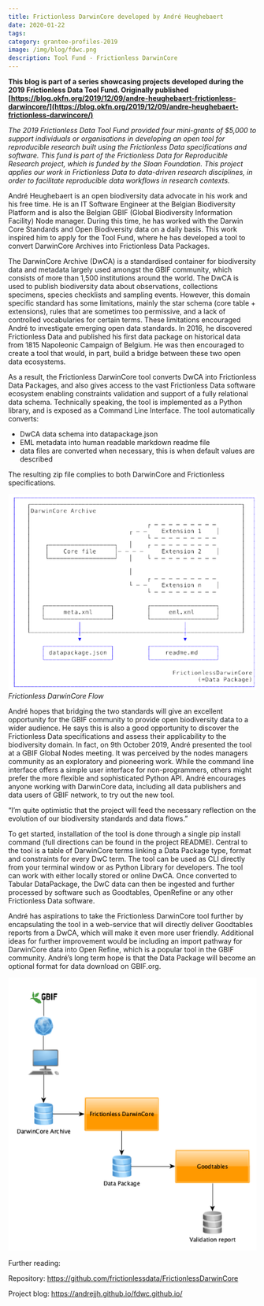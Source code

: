 ```yaml
---
title: Frictionless DarwinCore developed by André Heughebaert
date: 2020-01-22
tags:
category: grantee-profiles-2019
image: /img/blog/fdwc.png
description: Tool Fund - Frictionless DarwinCore
---
```


**This blog is part of a series showcasing projects developed during the 2019 Frictionless Data Tool Fund. Originally published [https://blog.okfn.org/2019/12/09/andre-heughebaert-frictionless-darwincore/](https://blog.okfn.org/2019/12/09/andre-heughebaert-frictionless-darwincore/)**

*The 2019 Frictionless Data Tool Fund provided four mini-grants of $5,000 to support individuals or organisations in developing an open tool for reproducible research built using the Frictionless Data specifications and software. This fund is part of the Frictionless Data for Reproducible Research project, which is funded by the Sloan Foundation. This project applies our work in Frictionless Data to data-driven research disciplines, in order to facilitate reproducible data workflows in research contexts.*

André Heughebaert is an open biodiversity data advocate in his work and his free time. He is an IT Software Engineer at the Belgian Biodiversity Platform and is also the Belgian GBIF (Global Biodiversity Information Facility) Node manager. During this time, he has worked with the Darwin Core Standards and Open Biodiversity data on a daily basis. This work inspired him to apply for the Tool Fund, where he has developed a tool to convert DarwinCore Archives into Frictionless Data Packages.

The DarwinCore Archive (DwCA) is a standardised container for biodiversity data and metadata largely used amongst the GBIF community, which consists of more than 1,500 institutions around the world. The DwCA is used to publish biodiversity data about observations, collections specimens, species checklists and sampling events. However, this domain specific standard has some limitations, mainly the star schema (core table + extensions), rules that are sometimes too permissive, and a lack of controlled vocabularies for certain terms. These limitations encouraged André to investigate emerging open data standards. In 2016, he discovered Frictionless Data and published his first data package on historical data from 1815 Napoleonic Campaign of Belgium. He was then encouraged to create a tool that would, in part, build a bridge between these two open data ecosystems.

As a result, the Frictionless DarwinCore tool converts DwCA into Frictionless Data Packages, and also gives access to the vast Frictionless Data software ecosystem enabling constraints validation and support of a fully relational data schema.  Technically speaking, the tool is implemented as a Python library, and is exposed as a Command Line Interface. The tool automatically converts:

* DwCA data schema into datapackage.json
* EML metadata into human readable markdown readme file
* data files are converted when necessary, this is when default values are described

The resulting zip file complies to both DarwinCore and Frictionless specifications. 

![flow](./FDdarwin1.png) <br/> *Frictionless DarwinCore Flow*

André hopes that bridging the two standards will give an excellent opportunity for the GBIF community to provide open biodiversity data to a wider audience. He says this is also a good opportunity to discover the Frictionless Data specifications and assess their applicability to the biodiversity domain. In fact, on 9th October 2019, André presented the tool at a GBIF Global Nodes meeting. It was perceived by the nodes managers community as an exploratory and pioneering work. While the command line interface offers a simple user interface for non-programmers, others might prefer the more flexible and sophisticated Python API. André encourages anyone working with DarwinCore data, including all data publishers and data users of GBIF network, to try out the new tool. 

“I’m quite optimistic that the project will feed the necessary reflection on the evolution of our biodiversity standards and data flows.”

To get started, installation of the tool is done through a single pip install command (full directions can be found in the project README). Central to the tool is a table of DarwinCore terms linking a Data Package type, format and constraints for every DwC term. The tool can be used as CLI directly from your terminal window or as Python Library for developers. The tool can work with either locally stored or online DwCA. Once converted to Tabular DataPackage, the DwC data can then be ingested and further processed by software such as Goodtables, OpenRefine or any other Frictionless Data software.

André has aspirations to take the Frictionless DarwinCore tool further by encapsulating the tool in a web-service that will directly deliver Goodtables reports from a DwCA, which will make it even more user friendly. Additional ideas for further improvement would be including an import pathway for DarwinCore data into Open Refine, which is a popular tool in the GBIF community. André’s long term hope is that the Data Package will become an optional format for data download on GBIF.org.

![workflow](./FDdarwin2.png) <br/>

Further reading:

Repository: https://github.com/frictionlessdata/FrictionlessDarwinCore

Project blog: https://andrejjh.github.io/fdwc.github.io/

